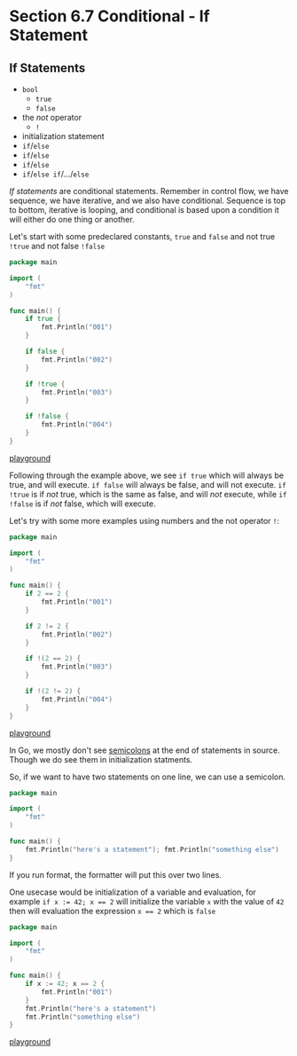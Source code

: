 # Section 6.7 Conditional - If Statement

## If Statements

  * `bool`
    - `true`
    - `false`
  * the _not_ operator
    - `!`
  * initialization statement
  * `if`/`else`
  * `if`/`else`
  * `if`/`else`
  * `if`/`else if`/.../`else`

_If statements_ are conditional statements. Remember in control flow, we have sequence, we have iterative, and we also have conditional. Sequence is top to bottom, iterative is looping, and conditional is based upon a condition it will either do one thing or another.

Let's start with some predeclared constants, `true` and `false` and not true `!true` and not false `!false`

```go
package main

import (
	"fmt"
)

func main() {
	if true {
		fmt.Println("001")
	}

	if false {
		fmt.Println("002")
	}

	if !true {
		fmt.Println("003")
	}

	if !false {
		fmt.Println("004")
	}
}
```

[playground](https://play.golang.org/p/Aok8L_OVMo)

Following through the example above, we see `if true` which will always be true, and will execute. `if false` will always be false, and will not execute. `if !true` is if _not_ true, which is the same as false, and will _not_ execute, while `if !false` is if _not_ false, which will execute.

Let's try with some more examples using numbers and the not operator `!`:

```go
package main

import (
	"fmt"
)

func main() {
	if 2 == 2 {
		fmt.Println("001")
	}

	if 2 != 2 {
		fmt.Println("002")
	}

	if !(2 == 2) {
		fmt.Println("003")
	}

	if !(2 != 2) {
		fmt.Println("004")
	}
}
```

[playground](https://play.golang.org/p/Q1QjvxZzFX)

In Go, we mostly don't see [semicolons](https://golang.org/doc/effective_go.html#semicolons) at the end of statements in source. Though we do see them in initialization statments.

So, if we want to have two statements on one line, we can use a semicolon.

```go
package main

import (
	"fmt"
)

func main() {
	fmt.Println("here's a statement"); fmt.Println("something else")
}
```

If you run format, the formatter will put this over two lines.

One usecase would be initialization of a variable and evaluation, for example `if x := 42; x == 2` will initialize the variable `x` with the value of `42` then will evaluation the expression `x == 2` which is `false`

```go
package main

import (
	"fmt"
)

func main() {
	if x := 42; x == 2 {
		fmt.Println("001")
	}
	fmt.Println("here's a statement")
	fmt.Println("something else")
}
```

[playground](https://play.golang.org/p/araiTmOGMJ)